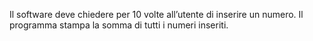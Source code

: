 Il software deve chiedere per 10 volte all’utente di inserire un numero.
Il programma stampa la somma di tutti i numeri inseriti.